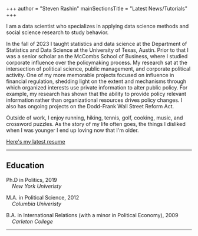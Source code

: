 +++
author = "Steven Rashin"
mainSectionsTitle = "Latest News/Tutorials"
+++

I am a data scientist who specializes in applying data science methods and social science research to study behavior.  

In the fall of 2023 I taught statistics and data science at the Department of Statistics and Data Science at the University of Texas, Austin.  Prior to that I was a senior scholar an the McCombs School of Business, where I studied corporate influence over the policymaking process.  My research sat at the intersection of political science, public management, and corporate political activity.  One of my more memorable projects focused on influence in financial regulation, shedding light on the extent and mechanisms through which organized interests use private information to alter public policy. For example, my research has shown that the ability to provide policy relevant information rather than organizational resources drives policy changes.  I also has ongoing projects on the Dodd-Frank Wall Street Reform Act. 

Outside of work, I enjoy running, hiking, tennis, golf, cooking, music, and crossword puzzles.  As the story of my life often goes, the things I disliked when I was younger I end up loving now that I'm older.   

[Here's my latest resume](https://www.dropbox.com/scl/fi/aifg9jgg86pj2fbx2quv5/Steven_Rashin_DS_Jan_24.pdf?rlkey=1bhnjbhbib7rtlplmaoqryn43&dl=0)

---

## Education

<i class="fas fa-graduation-cap"></i> Ph.D in Politics, 2019\
&nbsp;&nbsp;&nbsp;&nbsp;*New York Univeristy*

<i class="fas fa-graduation-cap"></i> M.A. in Political Science, 2012\
&nbsp;&nbsp;&nbsp;&nbsp;*Columbia Univeristy*

<i class="fas fa-graduation-cap"></i> B.A. in International Relations (with a minor in Political Economy), 2009\
&nbsp;&nbsp;&nbsp;&nbsp;*Carleton College*

---

<!--
This file is left intentionally empty by default to be backwards compatible with the initial theme setup.

Although the theme has advanced a little bit and it now allows to specify the content on the main page (even if the list of posts/articles is not intended).
This can be:
- with the list of posts/articles (default: `mainSections = ["post"]) or
- without the list of posts/articles (by setting `mainSections = [""]`)

Markdown supported, ie:

```
# Welcome

- Hugo :rocket:
- Hugo theme :rocket:

Don't forget to check the README.md file!
```

Remember that you can also specify a section header for the posts below by configuring the `mainSectionsTitle` parameter in the front matter of this file.
-->
